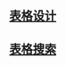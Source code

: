 ## [表格设计](https://zhuanlan.zhihu.com/p/26559601)

## [表格搜索](https://www.jianshu.com/p/8b2ee660d34d)

